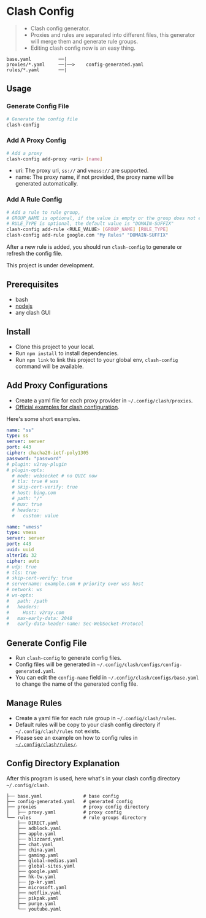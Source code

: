 # Clash Config

> - Clash config generator.
> - Proxies and rules are separated into different files, this generator will merge them and generate rule groups.
> - Editing clash config now is an easy thing.

```text
base.yaml          ──|
proxies/*.yaml     ──|──>    config-generated.yaml
rules/*.yaml       ──|
```

## Usage

### Generate Config File

```bash
# Generate the config file
clash-config
```

### Add A Proxy Config

```bash
# Add a proxy
clash-config add-proxy <uri> [name]
```

- uri: The proxy uri, `ss://` and `vmess://` are supported.
- name: The proxy name, if not provided, the proxy name will be generated automatically.


### Add A Rule Config

```bash
# Add a rule to rule group, 
# GROUP_NAME is optional, if the value is empty or the group does not exist, the default group "My Rules" will be used.
# RULE_TYPE is optional, the default value is "DOMAIN-SUFFIX"
clash-config add-rule <RULE_VALUE> [GROUP_NAME] [RULE_TYPE]
clash-config add-rule google.com "My Rules" "DOMAIN-SUFFIX" 
```

After a new rule is added, you should run `clash-config` to generate or refresh the config file.

This project is under development.

## Prerequisites

- bash
- [nodejs](https://nodejs.org/)
- any clash GUI

## Install

- Clone this project to your local.
- Run `npm install` to install dependencies.
- Run `npm link` to link this project to your global env, `clash-config` command will be available.

## Add Proxy Configurations

- Create a yaml file for each proxy provider in `~/.config/clash/proxies`.
- [Official examples for clash configuration](https://github.com/Dreamacro/clash/wiki/configuration).

Here's some short examples.

```yaml
name: "ss"
type: ss
server: server
port: 443
cipher: chacha20-ietf-poly1305
password: "password"
# plugin: v2ray-plugin
# plugin-opts:
  # mode: websocket # no QUIC now
  # tls: true # wss
  # skip-cert-verify: true
  # host: bing.com
  # path: "/"
  # mux: true
  # headers:
  #   custom: value
```

```yaml
name: "vmess"
type: vmess
server: server
port: 443
uuid: uuid
alterId: 32
cipher: auto
# udp: true
# tls: true
# skip-cert-verify: true
# servername: example.com # priority over wss host
# network: ws
# ws-opts:
#   path: /path
#   headers:
#     Host: v2ray.com
#   max-early-data: 2048
#   early-data-header-name: Sec-WebSocket-Protocol
```

## Generate Config File

- Run `clash-config` to generate config files.
- Config files will be generated in `~/.config/clash/configs/config-generated.yaml`.
- You can edit the `config-name` field in `~/.config/clash/configs/base.yaml` to change the name of the generated config file.

## Manage Rules

- Create a yaml file for each rule group in `~/.config/clash/rules`.
- Default rules will be copy to your clash config directory if `~/.config/clash/rules` not exists.
- Please see an example on how to config rules in [`~/.config/clash/rules/`](/rules).

## Config Directory Explanation

After this program is used, here what's in your clash config directory `~/.config/clash`.

```text
├── base.yaml               # base config
├── config-generated.yaml   # generated config
├── proxies                 # proxy config directory
│   ├── proxy.yaml          # proxy config
└── rules                   # rule groups directory
    ├── DIRECT.yaml
    ├── adblock.yaml
    ├── apple.yaml
    ├── blizzard.yaml
    ├── chat.yaml
    ├── china.yaml
    ├── gaming.yaml
    ├── global-medias.yaml
    ├── global-sites.yaml
    ├── google.yaml
    ├── hk-tw.yaml
    ├── jp-kr.yaml
    ├── microsoft.yaml
    ├── netflix.yaml
    ├── pikpak.yaml
    ├── purge.yaml
    └── youtube.yaml
```
